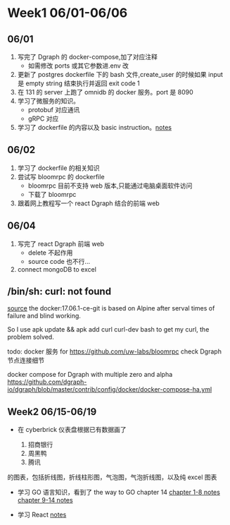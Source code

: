 # Week1 06/01-06/06

## 06/01

1. 写完了 Dgraph 的 docker-compose,加了对应注释
   - 如需修改 ports 或其它参数进.env 改
1. 更新了 postgres dockerfile 下的 bash 文件,create_user 的时候如果 input 是 empty string 结束执行并返回 exit code 1
1. 在 131 的 server 上跑了 omnidb 的 docker 服务。port 是 8090
1. 学习了微服务的知识。
   - protobuf 对应通讯
   - gRPC 对应
1. 学习了 dockerfile 的内容以及 basic instruction。[notes](../Doc/DockerNotes.md)

## 06/02

1. 学习了 dockerfile 的相关知识
1. 尝试写 bloomrpc 的 dockerfile
   - bloomrpc 目前不支持 web 版本,只能通过电脑桌面软件访问
   - 下载了 bloomrpc
1. 跟着网上教程写一个 react Dgraph 结合的前端 web

## 06/04

1. 写完了 react Dgraph 前端 web
   - delete 不起作用
   - source code 也不行...
1. connect mongoDB to excel

## /bin/sh: curl: not found

[source](https://discuss.circleci.com/t/bin-sh-curl-not-found/16232/4)
the docker:17.06.1-ce-git is based on Alpine after serval times of failure and blind working.

So I use apk update && apk add curl curl-dev bash to get my curl, the problem solved.

todo:
docker 服务 for https://github.com/uw-labs/bloomrpc
check Dgraph 节点连接细节

docker compose for Dgraph with multiple zero and alpha
https://github.com/dgraph-io/dgraph/blob/master/contrib/config/docker/docker-compose-ha.yml

## Week2 06/15-06/19

- 在 cyberbrick 仪表盘根据已有数据画了

  1. 招商银行
  1. 周黑鸭
  1. 腾讯

的图表，包括折线图，折线柱形图，气泡图，气泡折线图，以及纯 excel 图表

- 学习 GO 语言知识，看到了 the way to GO chapter 14
  [chapter 1-8 notes](./Doc/GO/go_notes_chapter1-8.md)
  [chapter 9-14 notes](./Doc/GO/go_notes_chapter9-.md)

- 学习 React
  [notes](./Doc/reactNotes.md)
